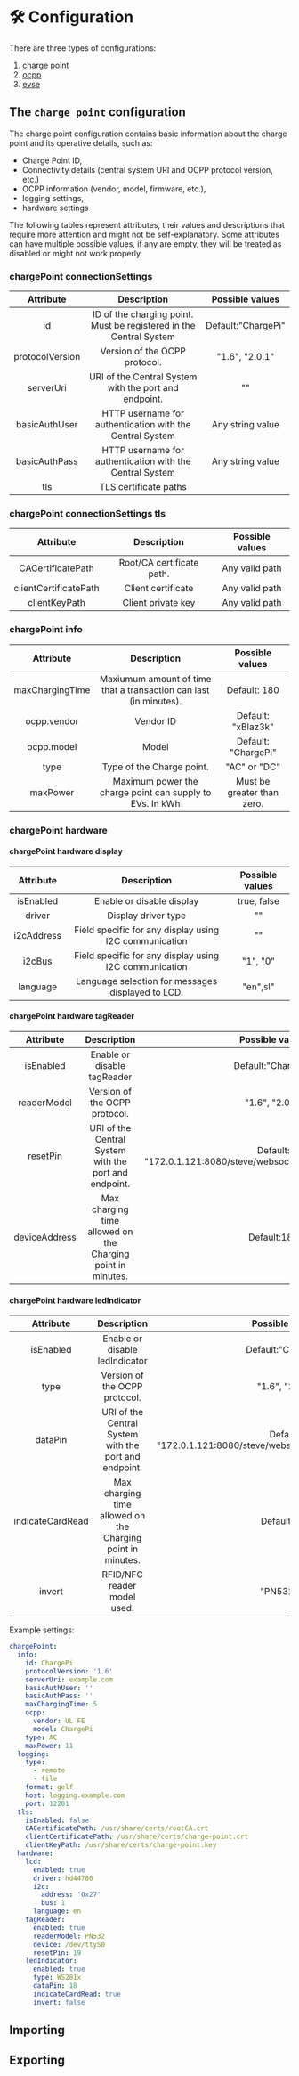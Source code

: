 # 🛠️ Configuration

There are three types of configurations:

1. [charge point](#the-charge-point-configuration)
2. [ocpp](../configuration/ocpp/ocpp-16.md#ocpp-16)
3. [evse](evse-configuration.md#the-evse-configuration)

## The `charge point` configuration

The charge point configuration contains basic information about the charge point and its operative details, such as:

- Charge Point ID,
- Connectivity details (central system URI and OCPP protocol version, etc.)
- OCPP information (vendor, model, firmware, etc.),
- logging settings,
- hardware settings

The following tables represent attributes, their values and descriptions that require more attention and might not be
self-explanatory. Some attributes can have multiple possible values, if any are empty, they will be treated as disabled
or might not work properly.

### chargePoint connectionSettings

|    Attribute    |                            Description                             |  Possible values   | 
|:---------------:|:------------------------------------------------------------------:|:------------------:|
|       id        | ID of the charging point. Must be registered in the Central System | Default:"ChargePi" |
| protocolVersion |                   Version of the OCPP protocol.                    |   "1.6", "2.0.1"   |
|    serverUri    |       URI of the Central System with the port and endpoint.        |         ""         |
|  basicAuthUser  |      HTTP username for authentication with the Central System      |  Any string value  |
|  basicAuthPass  |      HTTP username for authentication with the Central System      |  Any string value  |
|       tls       |                       TLS certificate paths                        |                    |

### chargePoint connectionSettings tls

|       Attribute       |        Description        | Possible values | 
|:---------------------:|:-------------------------:|:---------------:|
|   CACertificatePath   | Root/CA certificate path. | Any valid path  |
| clientCertificatePath |    Client certificate     | Any valid path  |
|     clientKeyPath     |    Client private key     | Any valid path  |

### chargePoint info

|    Attribute    |                            Description                            |      Possible values       | 
|:---------------:|:-----------------------------------------------------------------:|:--------------------------:|
| maxChargingTime | Maxiumum amount of time that a transaction can last (in minutes). |        Default: 180        |
|   ocpp.vendor   |                             Vendor ID                             |     Default: "xBlaz3k"     |
|   ocpp.model    |                               Model                               |    Default: "ChargePi"     |
|      type       |                     Type of the Charge point.                     |        "AC" or "DC"        |
|    maxPower     |     Maximum power the charge point can supply to EVs. In kWh      | Must be greater than zero. |

### chargePoint hardware

#### chargePoint hardware display

| Attribute  |                      Description                       | Possible values | 
|:----------:|:------------------------------------------------------:|:---------------:|
| isEnabled  |               Enable or disable display                |   true, false   |
|   driver   |                  Display driver type                   |       ""        |
| i2cAddress | Field specific for any display using I2C communication |       ""        |
|   i2cBus   | Field specific for any display using I2C communication |    "1", "0"     | 
|  language  |   Language selection for messages displayed to LCD.    |    "en",sl"     |

#### chargePoint hardware tagReader

|   Attribute   |                         Description                         |                         Possible values                          | 
|:-------------:|:-----------------------------------------------------------:|:----------------------------------------------------------------:|
|   isEnabled   |                 Enable or disable tagReader                 |                        Default:"ChargePi"                        |
|  readerModel  |                Version of the OCPP protocol.                |                          "1.6", "2.0.1"                          |
|   resetPin    |    URI of the Central System with the port and endpoint.    | Default: "172.0.1.121:8080/steve/websocket/CentralSystemService" |
| deviceAddress | Max charging time allowed on the Charging point in minutes. |                           Default:180                            |

#### chargePoint hardware ledIndicator

|    Attribute     |                         Description                         |                         Possible values                          | 
|:----------------:|:-----------------------------------------------------------:|:----------------------------------------------------------------:|
|    isEnabled     |               Enable or disable ledIndicator                |                        Default:"ChargePi"                        |
|       type       |                Version of the OCPP protocol.                |                          "1.6", "2.0.1"                          |
|     dataPin      |    URI of the Central System with the port and endpoint.    | Default: "172.0.1.121:8080/steve/websocket/CentralSystemService" |
| indicateCardRead | Max charging time allowed on the Charging point in minutes. |                           Default:180                            |
|      invert      |                 RFID/NFC reader model used.                 |                           "PN532", ""                            | 

Example settings:

```yaml
chargePoint:
  info:
    id: ChargePi
    protocolVersion: '1.6'
    serverUri: example.com
    basicAuthUser: ''
    basicAuthPass: ''
    maxChargingTime: 5
    ocpp:
      vendor: UL FE
      model: ChargePi
    type: AC
    maxPower: 11
  logging:
    type:
      - remote
      - file
    format: gelf
    host: logging.example.com
    port: 12201
  tls:
    isEnabled: false
    CACertificatePath: /usr/share/certs/rootCA.crt
    clientCertificatePath: /usr/share/certs/charge-point.crt
    clientKeyPath: /usr/share/certs/charge-point.key
  hardware:
    lcd:
      enabled: true
      driver: hd44780
      i2c:
        address: '0x27'
        bus: 1
      language: en
    tagReader:
      enabled: true
      readerModel: PN532
      device: /dev/ttyS0
      resetPin: 19
    ledIndicator:
      enabled: true
      type: WS281x
      dataPin: 18
      indicateCardRead: true
      invert: false
```

## Importing

## Exporting